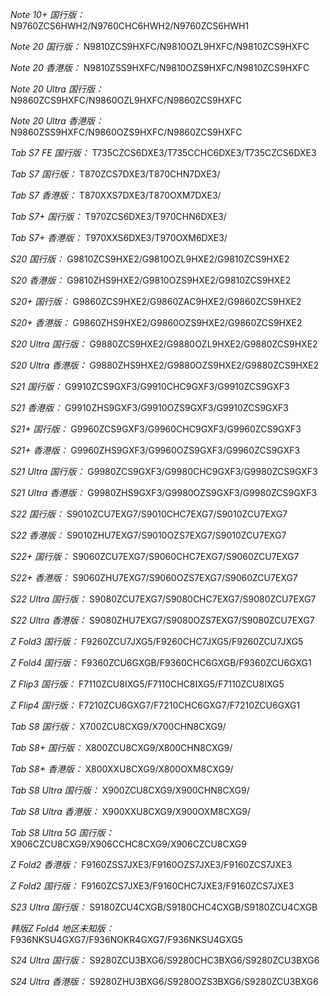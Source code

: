 *Note 10+ 国行版：*
N9760ZCS6HWH2/N9760CHC6HWH2/N9760ZCS6HWH1

*Note 20 国行版：*
N9810ZCS9HXFC/N9810OZL9HXFC/N9810ZCS9HXFC

*Note 20 香港版：*
N9810ZSS9HXFC/N9810OZS9HXFC/N9810ZCS9HXFC

*Note 20 Ultra 国行版：*
N9860ZCS9HXFC/N9860OZL9HXFC/N9860ZCS9HXFC

*Note 20 Ultra 香港版：*
N9860ZSS9HXFC/N9860OZS9HXFC/N9860ZCS9HXFC

*Tab S7 FE 国行版：*
T735CZCS6DXE3/T735CCHC6DXE3/T735CZCS6DXE3

*Tab S7 国行版：*
T870ZCS7DXE3/T870CHN7DXE3/

*Tab S7 香港版：*
T870XXS7DXE3/T870OXM7DXE3/

*Tab S7+ 国行版：*
T970ZCS6DXE3/T970CHN6DXE3/

*Tab S7+ 香港版：*
T970XXS6DXE3/T970OXM6DXE3/

*S20 国行版：*
G9810ZCS9HXE2/G9810OZL9HXE2/G9810ZCS9HXE2

*S20 香港版：*
G9810ZHS9HXE2/G9810OZS9HXE2/G9810ZCS9HXE2

*S20+ 国行版：*
G9860ZCS9HXE2/G9860ZAC9HXE2/G9860ZCS9HXE2

*S20+ 香港版：*
G9860ZHS9HXE2/G9860OZS9HXE2/G9860ZCS9HXE2

*S20 Ultra 国行版：*
G9880ZCS9HXE2/G9880OZL9HXE2/G9880ZCS9HXE2

*S20 Ultra 香港版：*
G9880ZHS9HXE2/G9880OZS9HXE2/G9880ZCS9HXE2

*S21 国行版：*
G9910ZCS9GXF3/G9910CHC9GXF3/G9910ZCS9GXF3

*S21 香港版：*
G9910ZHS9GXF3/G9910OZS9GXF3/G9910ZCS9GXF3

*S21+ 国行版：*
G9960ZCS9GXF3/G9960CHC9GXF3/G9960ZCS9GXF3

*S21+ 香港版：*
G9960ZHS9GXF3/G9960OZS9GXF3/G9960ZCS9GXF3

*S21 Ultra 国行版：*
G9980ZCS9GXF3/G9980CHC9GXF3/G9980ZCS9GXF3

*S21 Ultra 香港版：*
G9980ZHS9GXF3/G9980OZS9GXF3/G9980ZCS9GXF3

*S22 国行版：*
S9010ZCU7EXG7/S9010CHC7EXG7/S9010ZCU7EXG7

*S22 香港版：*
S9010ZHU7EXG7/S9010OZS7EXG7/S9010ZCU7EXG7

*S22+ 国行版：*
S9060ZCU7EXG7/S9060CHC7EXG7/S9060ZCU7EXG7

*S22+ 香港版：*
S9060ZHU7EXG7/S9060OZS7EXG7/S9060ZCU7EXG7

*S22 Ultra 国行版：*
S9080ZCU7EXG7/S9080CHC7EXG7/S9080ZCU7EXG7

*S22 Ultra 香港版：*
S9080ZHU7EXG7/S9080OZS7EXG7/S9080ZCU7EXG7

*Z Fold3 国行版：*
F9260ZCU7JXG5/F9260CHC7JXG5/F9260ZCU7JXG5

*Z Fold4 国行版：*
F9360ZCU6GXGB/F9360CHC6GXGB/F9360ZCU6GXG1

*Z Flip3 国行版：*
F7110ZCU8IXG5/F7110CHC8IXG5/F7110ZCU8IXG5

*Z Flip4 国行版：*
F7210ZCU6GXG7/F7210CHC6GXG7/F7210ZCU6GXG1

*Tab S8 国行版：*
X700ZCU8CXG9/X700CHN8CXG9/

*Tab S8+ 国行版：*
X800ZCU8CXG9/X800CHN8CXG9/

*Tab S8+ 香港版：*
X800XXU8CXG9/X800OXM8CXG9/

*Tab S8 Ultra 国行版：*
X900ZCU8CXG9/X900CHN8CXG9/

*Tab S8 Ultra 香港版：*
X900XXU8CXG9/X900OXM8CXG9/

*Tab S8 Ultra 5G 国行版：*
X906CZCU8CXG9/X906CCHC8CXG9/X906CZCU8CXG9

*Z Fold2 香港版：*
F9160ZSS7JXE3/F9160OZS7JXE3/F9160ZCS7JXE3

*Z Fold2 国行版：*
F9160ZCS7JXE3/F9160CHC7JXE3/F9160ZCS7JXE3

*S23 Ultra 国行版：*
S9180ZCU4CXGB/S9180CHC4CXGB/S9180ZCU4CXGB

*韩版Z Fold4 地区未知版：*
F936NKSU4GXG7/F936NOKR4GXG7/F936NKSU4GXG5

*S24 Ultra 国行版：*
S9280ZCU3BXG6/S9280CHC3BXG6/S9280ZCU3BXG6

*S24 Ultra 香港版：*
S9280ZHU3BXG6/S9280OZS3BXG6/S9280ZCU3BXG6

